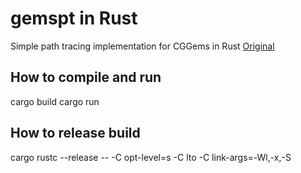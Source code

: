 # gemspt in Rust
Simple path tracing implementation for CGGems in Rust
[Original](https://github.com/githole/gemspt)

## How to compile and run
cargo build
cargo run

## How to release build
cargo rustc --release -- -C opt-level=s -C lto -C link-args=-Wl,-x,-S

